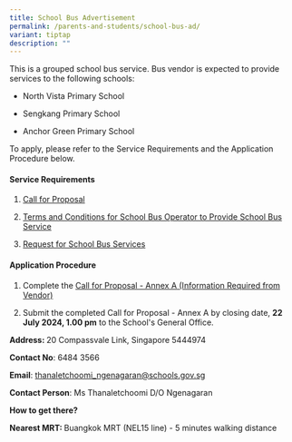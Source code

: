 ```yaml
---
title: School Bus Advertisement
permalink: /parents-and-students/school-bus-ad/
variant: tiptap
description: ""
---
```

<p>This is a grouped school bus service. Bus vendor is expected to provide
services to the following schools:</p>
<ul data-tight="true" class="tight">
<li>
<p>North Vista Primary School</p>
</li>
<li>
<p>Sengkang Primary School</p>
</li>
<li>
<p>Anchor Green Primary School</p>
</li>
</ul>
<p></p>
<p>To apply, please refer to the Service Requirements and the Application
Procedure below.</p>
<p></p>
<h4><strong>Service Requirements</strong></h4>
<ol data-tight="true" class="tight">
<li>
<p><a href="/files/Bus/call_for_prop.pdf" rel="noopener noreferrer nofollow" target="_blank">Call for Proposal</a>
</p>
<p></p>
</li>
<li>
<p><a href="/files/Bus/terms_for_sch_bus_op.pdf" rel="noopener noreferrer nofollow" target="_blank">Terms and Conditions for School Bus Operator to Provide School Bus Service</a>
</p>
<p></p>
</li>
<li>
<p><a href="/files/Bus/req_for_sch_bus_ser.pdf" rel="noopener noreferrer nofollow" target="_blank">Request for School Bus Services</a>
</p>
</li>
</ol>
<p></p>
<h4><strong>Application Procedure</strong></h4>
<ol data-tight="true" class="tight">
<li>
<p>Complete the <a href="/files/Bus/info_vendor_annex_a.pdf" rel="noopener noreferrer nofollow" target="_blank">Call for Proposal - Annex A (Information Required from Vendor)</a>
</p>
<p></p>
</li>
<li>
<p>Submit the completed Call for Proposal - Annex A by closing date, <strong>22 July 2024, 1.00 pm</strong> to
the School's General Office.</p>
<p></p>
</li>
</ol>
<p><strong>Address: </strong>20 Compassvale Link, Singapore 5444974</p>
<p><strong>Contact No</strong>: 6484 3566</p>
<p><strong>Email</strong>: <a href="mailto:thanaletchoomi_ngenagaran@schools.gov.sg" rel="noopener noreferrer nofollow" target="_blank">thanaletchoomi_ngenagaran@schools.gov.sg</a>
</p>
<p><strong>Contact Person</strong>: Ms Thanaletchoomi D/O Ngenagaran</p>
<p><strong>How to get there?</strong>
</p>
<p><strong>Nearest MRT: </strong>Buangkok MRT (NEL15 line) - 5 minutes walking
distance</p>
<p></p>
<p></p>
<p></p>